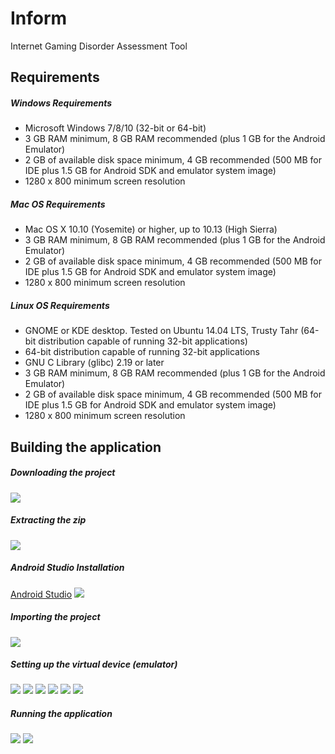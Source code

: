 # Inform
Internet Gaming Disorder Assessment Tool 

<h2>Requirements</h2>
<h5>Windows Requirements</h5>
<ul>
  <li>Microsoft Windows 7/8/10 (32-bit or 64-bit)</li>
  <li>3 GB RAM minimum, 8 GB RAM recommended (plus 1 GB for the Android Emulator)</li>
  <li>2 GB of available disk space minimum, 4 GB recommended (500 MB for IDE plus 1.5 GB for Android SDK and emulator system image)</li>
  <li>1280 x 800 minimum screen resolution</li>
</ul>

<h5>Mac OS Requirements</h5>
<ul>
  <li>Mac OS X 10.10 (Yosemite) or higher, up to 10.13 (High Sierra)</li>
  <li>3 GB RAM minimum, 8 GB RAM recommended (plus 1 GB for the Android Emulator)</li>
  <li>2 GB of available disk space minimum, 4 GB recommended (500 MB for IDE plus 1.5 GB for Android SDK and emulator system image)</li>
  <li>1280 x 800 minimum screen resolution</li>
</ul>

<h5>Linux OS Requirements</h5>
<ul>
  <li>GNOME or KDE desktop. Tested on Ubuntu 14.04 LTS, Trusty Tahr (64-bit distribution capable of running 32-bit applications)</li>
  <li>64-bit distribution capable of running 32-bit applications</li>
  <li>GNU C Library (glibc) 2.19 or later</li>
  <li>3 GB RAM minimum, 8 GB RAM recommended (plus 1 GB for the Android Emulator)</li>
  <li>2 GB of available disk space minimum, 4 GB recommended (500 MB for IDE plus 1.5 GB for Android SDK and emulator system image)</li>
  <li>1280 x 800 minimum screen resolution</li>
</ul>

<h2>Building the application</h2>

<h5>Downloading the project</h5>
<img src="https://i.imgur.com/A6wgPxA.png" />

<h5>Extracting the zip</h5>
<img src="https://i.gyazo.com/98e02bd2fbaafd4dc6fe51dce1961ca8.gif" />

<h5>Android Studio Installation</h5>
<a href="https://developer.android.com/studio/index.html">Android Studio</a></li>
<img src="https://i.gyazo.com/4a7b057f192a8407f7f437c0ab94f108.gif" />

<h5>Importing the project</h5>
<img src="https://i.gyazo.com/b47c40a0baefa6cdc8b4d9dd2e1938cf.gif" />

<h5>Setting up the virtual device (emulator)</h5>
<img src="https://i.imgur.com/KI34lXb.png" />
<img src="https://i.imgur.com/Yo5SHJS.png" />
<img src="https://i.imgur.com/6Oqjqq8.png" />
<img src="https://i.imgur.com/7byDiOt.png" />
<img src="https://i.imgur.com/7byDiOt.png" />
<img src="https://i.imgur.com/sSDoADg.png" />

<h5>Running the application</h5>
<img src="https://i.gyazo.com/ff94f1c21221b479b56ef05a3c7438ff.gif" />
<img src="https://i.imgur.com/WHjfpl7.png" />
